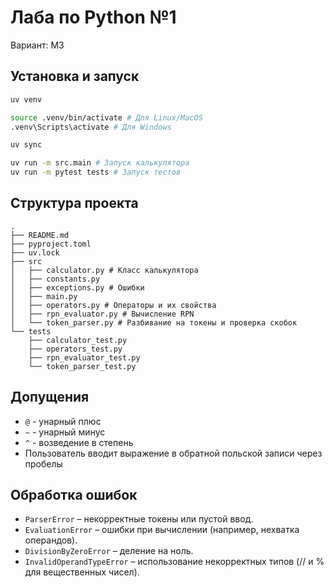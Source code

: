 # Лаба по Python №1
Вариант: M3

## Установка и запуск
```bash
uv venv

source .venv/bin/activate # Для Linux/MacOS
.venv\Scripts\activate # Для Windows

uv sync
```
```bash
uv run -m src.main # Запуск калькулятора
uv run -m pytest tests # Запуск тестов
```

## Структура проекта
```
.
├── README.md
├── pyproject.toml
├── uv.lock
├── src
│   ├── calculator.py # Класс калькулятора
│   ├── constants.py
│   ├── exceptions.py # Ошибки
│   ├── main.py
│   ├── operators.py # Операторы и их свойства
│   ├── rpn_evaluator.py # Вычисление RPN
│   └── token_parser.py # Разбивание на токены и проверка скобок
└── tests
    ├── calculator_test.py
    ├── operators_test.py
    ├── rpn_evaluator_test.py
    └── token_parser_test.py
```

## Допущения
- `@` - унарный плюс
- `~` - унарный минус
- `^` - возведение в степень
- Пользователь вводит выражение в обратной польской записи через пробелы

## Обработка ошибок
- `ParserError` – некорректные токены или пустой ввод.
- `EvaluationError` – ошибки при вычислении (например, нехватка операндов).
- `DivisionByZeroError` – деление на ноль.
- `InvalidOperandTypeError` – использование некорректных типов (// и % для вещественных чисел).
